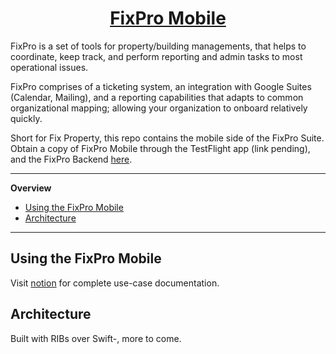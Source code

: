<h1 align="center">
  <a href="https://github.com/vinncz/fixpro-mobile">FixPro Mobile</a>
</h1>

FixPro is a set of tools for property/building managements, that helps to coordinate, keep track, and perform reporting and admin tasks to most operational issues.

FixPro comprises of a ticketing system, an integration with Google Suites (Calendar, Mailing), and a reporting capabilities
that adapts to common organizational mapping; allowing your organization to onboard relatively quickly.

Short for Fix Property, this repo contains the mobile side of the FixPro Suite. Obtain a copy of FixPro Mobile through the TestFlight app (link pending), and the FixPro Backend [here](https://github.com/itsKelvinn/fixpro-backend).


---

**Overview**
- [Using the FixPro Mobile](#using-the-fixpro-mobile)
- [Architecture](#architecture)

---


## Using the FixPro Mobile
Visit [notion](https://www.notion.so/FixPro-1608e7ee3d0c801a8c3cf114d0a7eef1?pvs=4) for complete use-case documentation.

## Architecture
Built with RIBs over Swift-, more to come.

